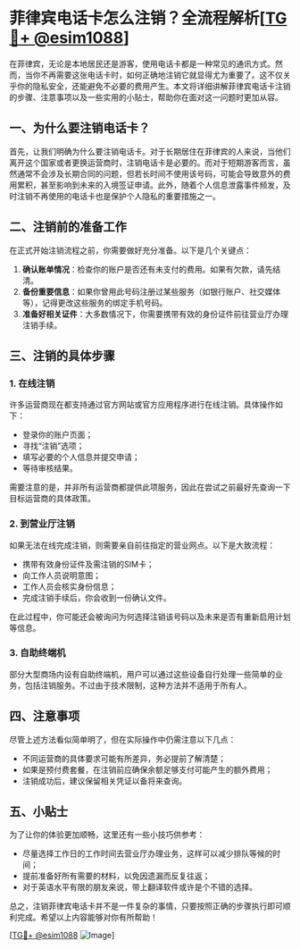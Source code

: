 # 菲律宾电话卡怎么注销？全流程解析[[TG💪+ @esim1088](https://t.me/s/esim1088)]

在菲律宾，无论是本地居民还是游客，使用电话卡都是一种常见的通讯方式。然而，当你不再需要这张电话卡时，如何正确地注销它就显得尤为重要了。这不仅关乎你的隐私安全，还能避免不必要的费用产生。本文将详细讲解菲律宾电话卡注销的步骤、注意事项以及一些实用的小贴士，帮助你在面对这一问题时更加从容。

## 一、为什么要注销电话卡？

首先，让我们明确为什么要注销电话卡。对于长期居住在菲律宾的人来说，当他们离开这个国家或者更换运营商时，注销电话卡是必要的。而对于短期游客而言，虽然通常不会涉及长期合同的问题，但若长时间不使用该号码，可能会导致意外的费用累积，甚至影响到未来的入境签证申请。此外，随着个人信息泄露事件频发，及时注销不再使用的电话卡也是保护个人隐私的重要措施之一。

## 二、注销前的准备工作

在正式开始注销流程之前，你需要做好充分准备。以下是几个关键点：

1. **确认账单情况**：检查你的账户是否还有未支付的费用。如果有欠款，请先结清。
2. **备份重要信息**：如果你曾用此号码注册过某些服务（如银行账户、社交媒体等），记得更改这些服务的绑定手机号码。
3. **准备好相关证件**：大多数情况下，你需要携带有效的身份证件前往营业厅办理注销手续。

## 三、注销的具体步骤

### 1. 在线注销

许多运营商现在都支持通过官方网站或官方应用程序进行在线注销。具体操作如下：
- 登录你的账户页面；
- 寻找“注销”选项；
- 填写必要的个人信息并提交申请；
- 等待审核结果。

需要注意的是，并非所有运营商都提供此项服务，因此在尝试之前最好先查询一下目标运营商的具体政策。

### 2. 到营业厅注销

如果无法在线完成注销，则需要亲自前往指定的营业网点。以下是大致流程：
- 携带有效身份证件及需注销的SIM卡；
- 向工作人员说明意图；
- 工作人员会核实身份信息；
- 完成注销手续后，你会收到一份确认文件。

在此过程中，你可能还会被询问为何选择注销该号码以及未来是否有重新启用计划等信息。

### 3. 自助终端机

部分大型商场内设有自助终端机，用户可以通过这些设备自行处理一些简单的业务，包括注销服务。不过由于技术限制，这种方法并不适用于所有人。

## 四、注意事项

尽管上述方法看似简单明了，但在实际操作中仍需注意以下几点：
- 不同运营商的具体要求可能有所差异，务必提前了解清楚；
- 如果是预付费套餐，在注销前应确保余额足够支付可能产生的额外费用；
- 注销成功后，建议保留相关凭证以备将来查询。

## 五、小贴士

为了让你的体验更加顺畅，这里还有一些小技巧供参考：
- 尽量选择工作日的工作时间去营业厅办理业务，这样可以减少排队等候的时间；
- 提前准备好所有需要的材料，以免因遗漏而反复往返；
- 对于英语水平有限的朋友来说，带上翻译软件或许是个不错的选择。

总之，注销菲律宾电话卡并不是一件复杂的事情，只要按照正确的步骤执行即可顺利完成。希望以上内容能够对你有所帮助！

[[TG💪+ @esim1088](https://t.me/s/esim1088) ![Image](https://i.postimg.cc/4NQfJmqS/Snipaste-2025-05-13-00-14-12.png)]